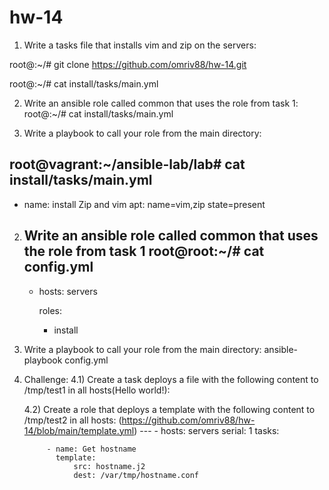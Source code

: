 # hw-14

1. Write a tasks file that installs vim and zip on the servers:

root@:~/# git clone https://github.com/omriv88/hw-14.git

root@:~/# cat install/tasks/main.yml


2. Write an ansible role called common that uses the role from task 1:
root@:~/# cat install/tasks/main.yml


3. Write a playbook to call your role from the main directory:



 
root@vagrant:~/ansible-lab/lab# cat install/tasks/main.yml
---
- name: install Zip and vim
  apt: name=vim,zip state=present
 
 
 

2) Write an ansible role called common that uses the role from task 1 
   root@root:~/# cat config.yml
   ---
   - hosts: servers

     roles:
       - install
   

3) Write a playbook to call your role from the main directory:
    ansible-playbook config.yml
 
4) Challenge:
4.1) Create a task deploys a file with the following content to /tmp/test1 in all
      hosts(Hello world!):
      
      
      
   
   4.2)  Create a role that deploys a template with the following content to /tmp/test2 in all
         hosts:
         (https://github.com/omriv88/hw-14/blob/main/template.yml)
          ---
          - hosts: servers
            serial: 1
            tasks:

            - name: Get hostname
              template:
                  src: hostname.j2
                  dest: /var/tmp/hostname.conf

 
 
 
  

